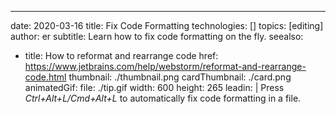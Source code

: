 ---
date: 2020-03-16 title: Fix Code Formatting technologies: [] topics: [editing] author: er subtitle: Learn how to fix code formatting on the fly. seealso:
- title: How to reformat and rearrange code href: https://www.jetbrains.com/help/webstorm/reformat-and-rearrange-code.html thumbnail: ./thumbnail.png cardThumbnail: ./card.png animatedGif: file: ./tip.gif width: 600 height: 265 leadin: | Press *Ctrl+Alt+L/Cmd+Alt+L* to automatically fix code formatting in a file. 
